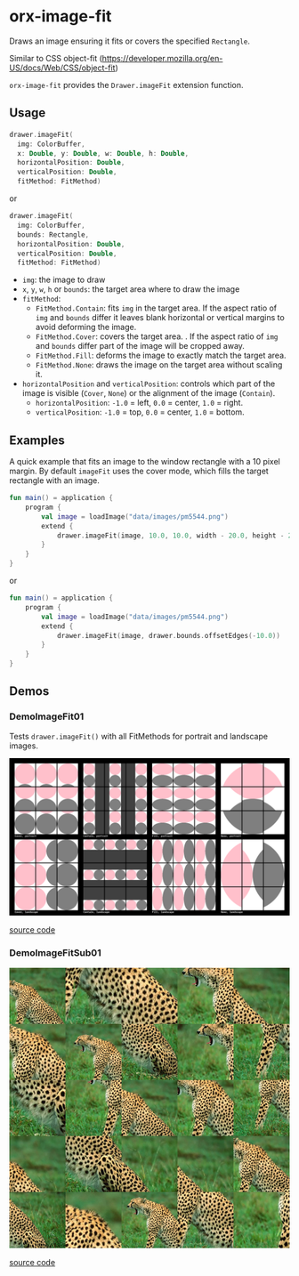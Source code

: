 # orx-image-fit

Draws an image ensuring it fits or covers the specified `Rectangle`.

Similar to CSS object-fit (https://developer.mozilla.org/en-US/docs/Web/CSS/object-fit)

`orx-image-fit` provides the `Drawer.imageFit` extension function.

## Usage

```kotlin
drawer.imageFit(
  img: ColorBuffer, 
  x: Double, y: Double, w: Double, h: Double, 
  horizontalPosition: Double, 
  verticalPosition: Double,
  fitMethod: FitMethod)
```

or 

```kotlin
drawer.imageFit(
  img: ColorBuffer, 
  bounds: Rectangle, 
  horizontalPosition: Double, 
  verticalPosition: Double,
  fitMethod: FitMethod)
```

- `img`: the image to draw 
- `x`, `y`, `w`, `h` or `bounds`: the target area where to draw the image
- `fitMethod`: 
  - `FitMethod.Contain`: fits `img` in the target area. If the aspect ratio of `img` and `bounds` differ it leaves blank horizontal or vertical margins to avoid deforming the image.
  - `FitMethod.Cover`: covers the target area. . If the aspect ratio of `img` and `bounds` differ part of the image will be cropped away.
  - `FitMethod.Fill`: deforms the image to exactly match the target area.
  - `FitMethod.None`: draws the image on the target area without scaling it.
- `horizontalPosition` and `verticalPosition`: controls which part of the image is visible (`Cover`, `None`) or the alignment of the image (`Contain`). 
  - `horizontalPosition`: `-1.0` = left, `0.0` = center, `1.0` = right.
  - `verticalPosition`: `-1.0` = top, `0.0` = center, `1.0` = bottom.

## Examples
 
A quick example that fits an image to the window rectangle with a 10 pixel margin. By default
`imageFit` uses the cover mode, which fills the target rectangle with an image.
  
```kotlin
fun main() = application {
    program {
        val image = loadImage("data/images/pm5544.png")
        extend {
            drawer.imageFit(image, 10.0, 10.0, width - 20.0, height - 20.0)
        }
    }
}
``` 

or

```kotlin
fun main() = application {
    program {
        val image = loadImage("data/images/pm5544.png")
        extend {
            drawer.imageFit(image, drawer.bounds.offsetEdges(-10.0))
        }
    }
}
```

<!-- __demos__ -->
## Demos
### DemoImageFit01

Tests `drawer.imageFit()` with all FitMethods for portrait and landscape images.

![DemoImageFit01Kt](https://raw.githubusercontent.com/openrndr/orx/media/orx-image-fit/images/DemoImageFit01Kt.png)

[source code](src/jvmDemo/kotlin/DemoImageFit01.kt)

### DemoImageFitSub01



![DemoImageFitSub01Kt](https://raw.githubusercontent.com/openrndr/orx/media/orx-image-fit/images/DemoImageFitSub01Kt.png)

[source code](src/jvmDemo/kotlin/DemoImageFitSub01.kt)
